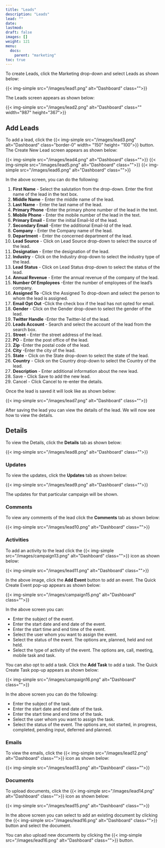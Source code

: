 ```yaml
---
title: "Leads"
description: "Leads"
lead: ""
date:
lastmod:
draft: false
images: []
weight: 121
menu:
  docs:
    parent: "marketing"
toc: true
---
```


To create Leads, click the Marketing drop-down and select Leads as shown below:

{{< img-simple src="/images/lead1.png"  alt="Dashboard" class="">}}

The Leads screen appears as shown below:

{{< img-simple src="/images/lead2.png"  alt="Dashboard" class="" width="987" height="367">}}

## Add Leads
To add a lead, click the {{< img-simple src="/images/lead3.png"  alt="Dashboard" class="border-0" width= "150" height= "100">}} button. The Create New Lead screen appears as shown below:

{{< img-simple src="/images/lead4.png"  alt="Dashboard" class="">}}
{{< img-simple src="/images/lead5.png"  alt="Dashboard" class="">}}
{{< img-simple src="/images/lead6.png"  alt="Dashboard" class="">}}

In the above screen, you can do the following:

1.	**First Name** - Select the salutation from the drop-down. Enter the first name of the lead in the text box.
2.	**Middle Name** - Enter the middle name of the lead.
3.	**Last Name** - Enter the last name of the lead.
4.	**Primary Phone** -Enter the primary phone number of the lead in the text.
5.  **Mobile Phone** - Enter the mobile number of the lead in the text.
6.	**Primary Email** - Enter the initial Email-Id of the lead.
7.	**Secondary Email** -Enter the additional Email-Id of the lead.
8.	**Company** - Enter the Company name of the lead.
9.	**Department** - Enter the concerned department of the lead.
10.	**Lead Source** - Click on Lead Source drop-down to select the source of the lead.
11.	**Designation** - Enter the designation of the lead.
12.	**Industry** - Click on the Industry drop-down to select the industry type of the lead.
13.	**Lead Status** - Click on Lead Status drop-down to select the status of the lead.
14.	**Annual Revenue** - Enter the annual revenue of the company of the lead.
15.	**Number Of Employees** -Enter the number of employees of the lead’s company.
16.	**Assigned To** -Click the Assigned To drop-down and select the person to whom the lead is assigned.
17.	**Email Opt Out** -Click the check box if the lead has not opted for email.
18.	**Gender** - Click on the Gender drop-down to select the gender of the lead.
19.	**Twitter Handle** -Enter the Twitter-Id of the lead.
20. **Leads Account** - Search and select the account of the lead from the search box.
21.	**Street** - Enter the street address of the lead.
22.	**PO** - Enter the post office of the lead.
23.	**Zip** -Enter the postal code of the lead.
24.	**City** -Enter the city of the lead.
25.	**State** - Click on the State drop-down to select the state of the lead.
26.	**Country** - Click on the Country drop-down to select the Country of the lead.
27.	**Description** - Enter additional information about the new lead.
28.	Save - Click Save to add the new lead.
29.	Cancel - Click Cancel to re-enter the details.

Once the lead is saved it will look like as shown below:

{{< img-simple src="/images/lead7.png"  alt="Dashboard" class="">}}

After saving the lead you can view the details of the lead. We will now see how to view the details.

## Details

To view the Details, click the **Details** tab as shown below:

{{< img-simple src="/images/lead8.png"  alt="Dashboard" class="">}}

### Updates

To view the updates, click the **Updates** tab as shown below:

{{< img-simple src="/images/lead9.png"  alt="Dashboard" class="">}}

The updates for that particular campaign will be shown.

### Comments

To view any comments of the lead click the **Comments** tab as shown below:

{{< img-simple src="/images/lead10.png"  alt="Dashboard" class="">}}

### Activities

To add an activity to the lead click the {{< img-simple src="/images/campaign13.png"  alt="Dashboard" class="">}} icon as shown below:

{{< img-simple src="/images/lead11.png"  alt="Dashboard" class="">}}

In the above image, click the **Add Event** button to add an event. The Quick Create Event pop-up appears as shown below:

{{< img-simple src="/images/campaign15.png"  alt="Dashboard" class="">}}

In the above screen you can:

* Enter the subject of the event.
* Enter the start date and end date of the event.
* Enter the start time and end time of the event.
* Select the user whom you want to assign the event.
* Select the status of the event. The options are, planned, held and not held.
* Select the type of activity of the event. The options are, call, meeting, mobile task and task.

You can also opt to add a task. Click the **Add Task** to add a task. The Quick Create Task pop-up appears as shown below:

{{< img-simple src="/images/campaign16.png"  alt="Dashboard" class="">}}

In the above screen you can do the following:

* Enter the subject of the task.
* Enter the start date and end date of the task.
* Enter the start time and end time of the task.
* Select the user whom you want to assign the task.
* Select the status of the event. The options are, not started, in progress, completed,  pending input, deferred and planned.

### Emails

To view the emails, click the {{< img-simple src="/images/lead12.png"  alt="Dashboard" class="">}}  icon as shown below:

{{< img-simple src="/images/lead13.png"  alt="Dashboard" class="">}}

### Documents

To upload documents, click the {{< img-simple src="/images/lead14.png"  alt="Dashboard" class="">}} icon as shown below:

{{< img-simple src="/images/lead15.png"  alt="Dashboard" class="">}}

In the above screen you can select to add an existing document by clicking the {{< img-simple src="/images/lead16.png"  alt="Dashboard" class="">}} button and select the document.

You can also upload new documents by clicking the {{< img-simple src="/images/lead16.png"  alt="Dashboard" class="">}} button.
